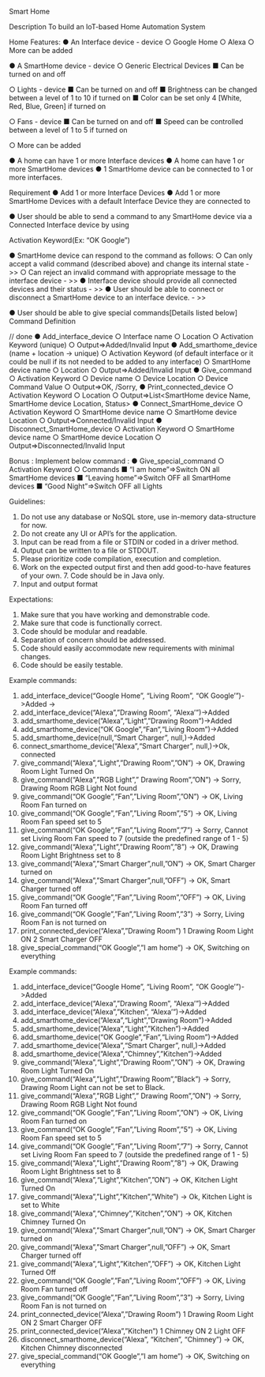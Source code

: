 Smart Home

Description
To build an IoT-based Home Automation System

Home Features:
● An Interface device  - device
    ○ Google Home
    ○ Alexa
    ○ More can be added

● A SmartHome device - device
    ○ Generic Electrical Devices
    ■ Can be turned on and off

○ Lights - device
    ■ Can be turned on and off
    ■ Brightness can be changed between a level of 1 to 10 if turned on
    ■ Color can be set only 4 [White, Red, Blue, Green] if turned on

○ Fans - device
    ■ Can be turned on and off
    ■ Speed can be controlled between a level of 1 to 5 if turned on

○ More can be added

● A home can have 1 or more Interface devices
● A home can have 1 or more SmartHome devices
● 1 SmartHome device can be connected to 1 or more interfaces.

Requirement
● Add 1 or more Interface Devices
● Add 1 or more SmartHome Devices with a default Interface Device they are connected to


● User should be able to send a command to any SmartHome device via a Connected Interface device by using 

Activation Keyword(Ex: “OK Google”)

● SmartHome device can respond to the command as follows:
    ○ Can only accept a valid command (described above) and change its internal state - >>
    ○ Can reject an invalid command with appropriate message to the interface device - >>
    ● Interface device should provide all connected devices and their status - >>
    ● User should be able to connect or disconnect a SmartHome device to an interface device. - >>

● User should be able to give special commands[Details listed below]
Command Definition

// done
● Add_interface_device
    ○ Interface name
    ○ Location
    ○ Activation Keyword (unique)
    ○ Output=>Added/Invalid Input
● Add_smarthome_device (name + location -> unique)
    ○ Activation Keyword (of default interface or it could be null if its not needed to be added to any interface)
    ○ SmartHome device name
    ○ Location
    ○ Output=>Added/Invalid Input
● Give_command
    ○ Activation Keyword
    ○ Device name
    ○ Device Location
    ○ Device Command Value
    ○ Output=>OK, <Command Description>/Sorry, <Invalid Command Description> 
● Print_connected_device
    ○ Activation Keyword
    ○ Location
    ○ Output=>List<SmartHome device Name, SmartHome device Location, Status>
● Connect_SmartHome_device
    ○ Activation Keyword
    ○ SmartHome device name
    ○ SmartHome device Location
    ○ Output=>Connected/Invalid Input
● Disconnect_SmartHome_device
    ○ Activation Keyword
    ○ SmartHome device name
    ○ SmartHome device Location
    ○ Output=>Disconnected/Invalid Input

Bonus :
Implement below command :
● Give_special_command
○ Activation Keyword
○ Commands
■ “I am home”=>Switch ON all SmartHome devices
■ “Leaving home”=>Switch OFF all SmartHome devices
■ “Good Night”=>Switch OFF all Lights

Guidelines:
1. Do not use any database or NoSQL store, use in-memory data-structure for now.
2. Do not create any UI or API’s for the application.
3. Input can be read from a file or STDIN or coded in a driver method.
4. Output can be written to a file or STDOUT.
5. Please prioritize code compilation, execution and completion.
6. Work on the expected output first and then add good-to-have features of your own. 7. Code should be in Java only.
8. Input and output format

Expectations:
1. Make sure that you have working and demonstrable code.
2. Make sure that code is functionally correct.
3. Code should be modular and readable.
4. Separation of concern should be addressed.
5. Code should easily accommodate new requirements with minimal changes.
6. Code should be easily testable.

Example commands:
1. add_interface_device(“Google Home”, “Living Room”, “OK Google’”)->Added ->
2. add_interface_device(“Alexa”,”Drawing Room”, “Alexa’”)->Added
3. add_smarthome_device(”Alexa”,“Light”,”Drawing Room”)->Added
4. add_smarthome_device(“OK Google”,“Fan“,“Living Room”)->Added
5. add_smarthome_device(null,“Smart Charger”, null,)->Added
6. connect_smarthome_device(“Alexa”,“Smart Charger”, null,)->Ok, connected
7. give_command(“Alexa”,“Light”,”Drawing Room”,”ON”) -> OK, Drawing Room Light Turned On
8. give_command(“Alexa”,”RGB Light”,” Drawing Room”,”ON”) -> Sorry, Drawing Room RGB Light Not found
9. give_command(“OK Google”,“Fan”,”Living Room”,”ON”) -> OK, Living Room Fan turned on
10. give_command(“OK Google”,“Fan”,”Living Room”,”5”) -> OK, Living Room Fan speed set to 5
11. give_command(“OK Google”,“Fan”,”Living Room”,”7”) -> Sorry, Cannot set Living Room Fan speed to 7 (outside the predefined range of 1 - 5)
12. give_command(“Alexa”,”Light”,”Drawing Room”,”8”) -> OK, Drawing Room Light Brightness set to 8
13. give_command(“Alexa”,”Smart Charger”,null,”ON”) -> OK, Smart Charger turned on
14. give_command(“Alexa”,”Smart Charger”,null,”OFF”) -> OK, Smart Charger turned off
15. give_command(“OK Google”,”Fan”,”Living Room”,”OFF”) -> OK, Living Room Fan turned off
16. give_command(“OK Google”,”Fan”,”Living Room”,”3”) -> Sorry, Living Room Fan is not turned on
17. print_connected_device(“Alexa”,”Drawing Room”)
    1 Drawing Room Light ON
    2 Smart Charger OFF
18. give_special_command(“OK Google”,”I am home”) -> OK, Switching on everything

Example commands:
1. add_interface_device(“Google Home”, “Living Room”, “OK Google’”)->Added
2. add_interface_device(“Alexa”,”Drawing Room”, “Alexa’”)->Added
3. add_interface_device(“Alexa”,”Kitchen”, “Alexa’”)->Added
4. add_smarthome_device(”Alexa”,“Light”,”Drawing Room”)->Added
5. add_smarthome_device(”Alexa”,“Light”,”Kitchen”)->Added
6. add_smarthome_device(“OK Google”,“Fan“,“Living Room”)->Added
7. add_smarthome_device(”Alexa”,“Smart Charger”, null,)->Added
8. add_smarthome_device(”Alexa”,“Chimney”,”Kitchen”)->Added
9. give_command(“Alexa”,“Light”,”Drawing Room”,”ON”) -> OK, Drawing Room Light Turned On
10. give_command(“Alexa”,”Light”,”Drawing Room”,”Black”) -> Sorry, Drawing Room Light can not be set to Black.
11. give_command(“Alexa”,”RGB Light”,” Drawing Room”,”ON”) -> Sorry, Drawing Room RGB Light Not found
12. give_command(“OK Google”,“Fan”,”Living Room”,”ON”) -> OK, Living Room Fan turned on
13. give_command(“OK Google”,“Fan”,”Living Room”,”5”) -> OK, Living Room Fan speed set to 5
14. give_command(“OK Google”,“Fan”,”Living Room”,”7”) -> Sorry, Cannot set Living Room Fan speed to 7 (outside the predefined range of 1 - 5)
15. give_command(“Alexa”,”Light”,”Drawing Room”,”8”) -> OK, Drawing Room Light Brightness set to 8
16. give_command(“Alexa”,“Light”,”Kitchen”,”ON”) -> OK, Kitchen Light Turned On
17. give_command(“Alexa”,”Light”,”Kitchen”,”White”) -> Ok, Kitchen Light is set to White
18. give_command(“Alexa”,“Chimney”,”Kitchen”,”ON”) -> OK, Kitchen Chimney Turned On
19. give_command(“Alexa”,”Smart Charger”,null,”ON”) -> OK, Smart Charger turned on
20. give_command(“Alexa”,”Smart Charger”,null,”OFF”) -> OK, Smart Charger turned off
21. give_command(“Alexa”,“Light”,”Kitchen”,”OFF”) -> OK, Kitchen Light Turned Off
22. give_command(“OK Google”,”Fan”,”Living Room”,”OFF”) -> OK, Living Room Fan turned off
23. give_command(“OK Google”,”Fan”,”Living Room”,”3”) -> Sorry, Living Room Fan is not turned on
24. print_connected_device(“Alexa”,”Drawing Room”)
    1 Drawing Room Light ON
    2 Smart Charger OFF
25. print_connected_device(“Alexa”,”Kitchen”)
    1 Chimney ON
    2 Light OFF
26. disconnect_smarthome_device(“Alexa”, “Kitchen”, “Chimney”) -> OK, Kitchen Chimney disconnected
27. give_special_command(“OK Google”,”I am home”) -> OK, Switching on everything 